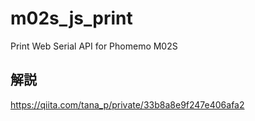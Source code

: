 # m02s_js_print
Print Web Serial API for Phomemo M02S

## 解説
https://qiita.com/tana_p/private/33b8a8e9f247e406afa2
